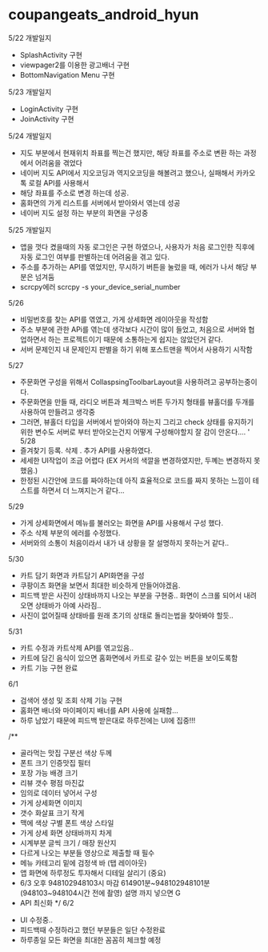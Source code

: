 # coupangeats_android_hyun
5/22 개발일지
 - SplashActivity 구현
 - viewpager2를 이용한 광고배너 구현
 - BottomNavigation Menu 구현

5/23 개발일지
 - LoginActivity 구현
 - JoinActivity 구현

5/24 개발일지
 - 지도 부분에서 현재위치 좌표를 찍는건 했지만, 해당 좌표를 주소로 변환 하는 과정에서 어려움을 겪었다
 - 네이버 지도 API에서 지오코딩과 역지오코딩을 해볼려고 했으나, 실패해서 카카오톡 로컬 API를 사용해서 
 - 해당 좌표를 주소로 변경 하는데 성공.
 - 홈화면의 가게 리스트를 서버에서 받아와서 엮는데 성공
 - 네이버 지도 설정 하는 부분의 화면을 구성중 

5/25 개발일지
 - 앱을 껏다 켰을때의 자동 로그인은 구현 하였으나, 사용자가 처음 로그인한 직후에 자동 로그인 여부를 판별하는데 어려움을 겪고 있다.
 - 주소를 추가하는 API를 엮었지만, 무시하기 버튼을 눌렀을 때, 에러가 나서 해당 부분은 넘겨둠
 - scrcpy에러 scrcpy -s your_device_serial_number

5/26 
 - 비밀번호를 찾는 API를 엮였고, 가게 상세화면 레이아웃을 작성함
 - 주소 부분에 관한 APi를 엮는데 생각보다 시간이 많이 들었고, 처음으로 서버와 협업하면서 하는 프로젝트이기 때문에 소통하는게 쉽지는 않았던거 같다.
 - 서버 문제인지 내 문제인지 판별을 하기 위해 포스트맨을 찍어서 사용하기 시작함

5/27 
 - 주문화면 구성을 위해서 CollaspsingToolbarLayout을 사용하려고 공부하는중이다.
 - 주문화면을 만들 때, 라디오 버튼과 체크박스 버튼 두가지 형태를 뷰홀더를 두개를 사용하여 만들려고 생각중
 - 그러면, 뷰홀더 타입을 서버에서 받아와야 하는지 그리고 check 상태를 유지하기 위한 변수도 서버로 부터 받아오는건지 어떻게 구성해야할지 잘 감이 안온다....
'
5/28
 - 즐겨찾기 등록. 삭제 . 추가 API를 사용하였다.
 - 세세한 UI작업이 조금 어렵다 (EX 커서의 색깔을 변경하였지만, 두꼐는 변경하지 못했음.)
 - 한정된 시간안에 코드를 짜야하는데 아직 효율적으로 코드를 짜지 못하는 느낌이 테스트를 하면서 더 느껴지는거 같다... 

5/29 
 - 가게 상세화면에서 메뉴를 불러오는 화면을 API를 사용해서 구성 했다.
 - 주소 삭제 부분의 에러를 수정했다.
 - 서버와의 소통이 처음이라서 내가 내 상황을 잘 설명하지 못하는거 같다..
 
 5/30
 - 카트 담기 화면과 카트담기 API화면을 구성 
 - 쿠팡이츠 화면을 보면서 최대한 비슷하게 만들어야겠음.
 - 피드백 받은 사진이 상태바까지 나오는 부분을 구현중.. 화면이 스크롤 되어서 내려오면 상태바가 아예 사라짐.. 
 - 사진이 없어질때 상태바를 원래 초기의 상태로 돌리는법을 찾아봐야 할듯..


5/31
 - 카트 수정과 카트삭제 API를 엮고있음..
 - 카트에 담긴 음식이 있으면 홈화면에서 카트로 갈수 있는 버튼을 보이도록함
 - 카트 기능 구현 완료

6/1
 - 검색어 생성 및 조회 삭제 기능 구현
 - 홈화면 배너와 마이페이지 배너를 API 사용에 실패함...
 - 하루 남았기 때문에 피드백 받은대로 하루전에는 UI에 집중!!!



/**
 * 골라먹는 맛집 구분선 색상 두께
 * 폰트 크기 인증맛집 필터
 * 포장 가능 배경 크기
 * 리뷰 갯수 평점 마진값
 * 임의로 데이터 넣어서 구성
 * 가게 상세화면 이미지
 * 갯수 화살표 크기 작게
 * 맥에 색상 구별 폰트 색상 스타일
 * 가게 상세 화면 상태바까지 차게
 * 시계부분 글씩 크기 / 매장 원산지
 * 다르게 나오는 부분들 영상으로 제출할 때 필수
 * 메뉴 카테고리 밑에 검정색 바 (탭 레이아웃)
 * 앱 화면에 하루정도 투자해서 디테일 살리기 (중요)
 * 6/3 오후 948102948103시 마감 614901분~948102948101분 (948103~948104시간 전에 촬영) 설명 까지 넣으면 G
 * API 최신화
 */
 6/2
 - UI 수정중.. 
 - 피드백때 수정하라고 했던 부분들은 일단 수정완료
 - 하루종일 모든 화면을 최대한 꼼꼼히 체크할 예정




